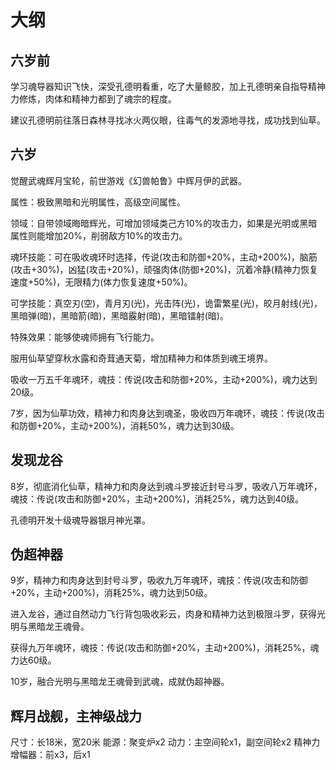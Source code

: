 # 大纲

## 六岁前

学习魂导器知识飞快，深受孔德明看重，吃了大量鲸胶，加上孔德明亲自指导精神力修炼，肉体和精神力都到了魂宗的程度。

建议孔德明前往落日森林寻找冰火两仪眼，往毒气的发源地寻找，成功找到仙草。

## 六岁

觉醒武魂辉月宝轮，前世游戏《幻兽帕鲁》中辉月伊的武器。

属性：极致黑暗和光明属性，高级空间属性。

领域：自带领域晦暗辉光，可增加领域类己方10%的攻击力，如果是光明或黑暗属性则能增加20%，削弱敌方10%的攻击力。

魂环技能：可在吸收魂环时选择，传说(攻击和防御+20%，主动+200%)，脑筋(攻击+30%)，凶猛(攻击+20%)，顽强肉体(防御+20%)，沉着冷静(精神力恢复速度+50%)，无限精力(体力恢复速度+50%)。

可学技能：真空刃(空)，青月刃(光)，光击阵(光)，诡雷繁星(光)，皎月射线(光)，黑暗弹(暗)，黑暗箭(暗)，黑暗霰射(暗)，黑暗镭射(暗)。

特殊效果：能够使魂师拥有飞行能力。

服用仙草望穿秋水露和奇茸通天菊，增加精神力和体质到魂王境界。

吸收一万五千年魂环，魂技：传说(攻击和防御+20%，主动+200%)，魂力达到20级。

7岁，因为仙草功效，精神力和肉身达到魂圣，吸收四万年魂环，魂技：传说(攻击和防御+20%，主动+200%)，消耗50%，魂力达到30级。

## 发现龙谷

8岁，彻底消化仙草，精神力和肉身达到魂斗罗接近封号斗罗，吸收八万年魂环，魂技：传说(攻击和防御+20%，主动+200%)，消耗25%，魂力达到40级。

孔德明开发十级魂导器银月神光罩。

## 伪超神器

9岁，精神力和肉身达到封号斗罗，吸收九万年魂环，魂技：传说(攻击和防御+20%，主动+200%)，消耗25%，魂力达到50级。

进入龙谷，通过自然动力飞行背包吸收彩云，肉身和精神力达到极限斗罗，获得光明与黑暗龙王魂骨。

获得九万年魂环，魂技：传说(攻击和防御+20%，主动+200%)，消耗25%，魂力达60级。

10岁，融合光明与黑暗龙王魂骨到武魂，成就伪超神器。

## 辉月战舰，主神级战力

尺寸：长18米，宽20米
能源：聚变炉x2
动力：主空间轮x1，副空间轮x2
精神力增幅器：前x3，后x1
